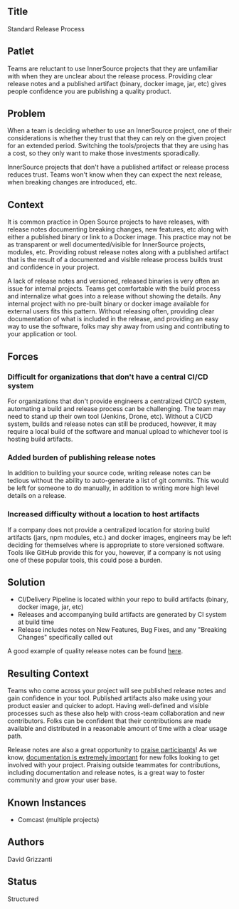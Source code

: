 ## Title

Standard Release Process

## Patlet

Teams are reluctant to use InnerSource projects that they are unfamiliar with when they are unclear about the release process.
Providing clear release notes and a published artifact (binary, docker image, jar, etc) gives people confidence you are publishing a quality product.

## Problem

When a team is deciding whether to use an InnerSource project, one of their considerations is whether they trust that they can rely on the given project for an extended period. Switching the tools/projects that they are using has a cost, so they only want to make those investments sporadically.

InnerSource projects that don't have a published artifact or release process reduces trust. Teams won't know when they can expect the next release, when breaking changes are introduced, etc.

## Context

It is common practice in Open Source projects to have releases, with release notes documenting breaking changes, new features, etc along with either a published binary or link to a Docker image. This practice may not be as transparent or well documented/visible for InnerSource projects, modules, etc. Providing robust release notes along with a published artifact that is the result of a documented and visible release process builds trust and confidence in your project.

A lack of release notes and versioned, released binaries is very often an issue for internal projects. Teams get comfortable with the build process and internalize what goes into a release without showing the details. Any internal project with no pre-built binary or docker image available for external users fits this pattern. Without releasing often, providing clear documentation of what is included in the release, and providing an easy way to use the software, folks may shy away from using and contributing to your application or tool.

## Forces

### Difficult for organizations that don't have a central CI/CD system

For organizations that don't provide engineers a centralized CI/CD system, automating a build and release process can be challenging. The team may need to stand up their own tool (Jenkins, Drone, etc). Without a CI/CD system, builds and release notes can still be produced, however, it may require a local build of the software and manual upload to whichever tool is hosting build artifacts.

### Added burden of publishing release notes

In addition to building your source code, writing release notes can be tedious without the ability to auto-generate a list of git commits. This would be left for someone to do manually, in addition to writing more high level details on a release.

### Increased difficulty without a location to host artifacts

If a company does not provide a centralized location for storing build artifacts (jars, npm modules, etc.) and docker images, engineers may be left deciding for themselves where is appropriate to store versioned software. Tools like GitHub provide this for you, however, if a company is not using one of these popular tools, this could pose a burden.

## Solution

- CI/Delivery Pipeline is located within your repo to build artifacts (binary, docker image, jar, etc)
- Releases and accompanying build artifacts are generated by CI system at build time
- Release includes notes on New Features, Bug Fixes, and any "Breaking Changes" specifically called out

A good example of quality release notes can be found [here](https://github.com/jaegertracing/jaeger/releases).

## Resulting Context

Teams who come across your project will see published release notes and gain confidence in your tool. Published artifacts also make using your product easier and quicker to adopt. Having well-defined and visible processes such as these also help with cross-team collaboration and new contributors. Folks can be confident that their contributions are made available and distributed in a reasonable amount of time with a clear usage path.

Release notes are also a great opportunity to [praise participants](praise-participants.md)! As we know, [documentation is extremely important](project-setup/base-documentation.md) for new folks looking to get involved with your project. Praising outside teammates for contributions, including documentation and release notes, is a great way to foster community and grow your user base.

## Known Instances

* Comcast (multiple projects)

## Authors

David Grizzanti

## Status

Structured
